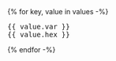 <div class="grid-list">
    {% for key, value in values -%}
    <div class="grid-list__item">
        <div class="color" style="color: {{ value.hex }}">
            <pre>{{ value.var }}
<span>{{ value.hex }}</span></pre>
        </div>
    </div>
    {% endfor -%}
</div>